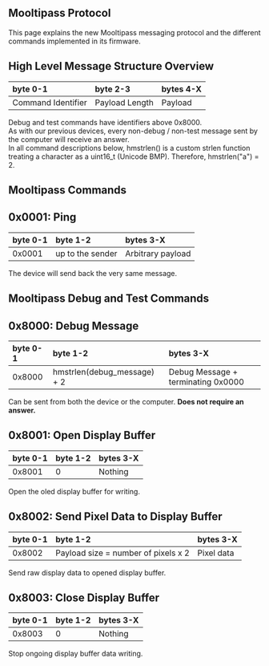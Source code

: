 ## [](#header-1) Mooltipass Protocol
This page explains the new Mooltipass messaging protocol and the different commands implemented in its firmware.
   
## [](#header-2) High Level Message Structure Overview

| byte 0-1           | byte 2-3       | bytes 4-X |
|:-------------------|:---------------|:----------|
| Command Identifier | Payload Length | Payload   |
   
Debug and test commands have identifiers above 0x8000.  
As with our previous devices, every non-debug / non-test message sent by the computer will receive an answer.  
In all command descriptions below, hmstrlen() is a custom strlen function treating a character as a uint16_t (Unicode BMP). Therefore, hmstrlen("a") = 2.  
  
## [](#header-2) Mooltipass Commands

0x0001: Ping
------------

| byte 0-1 | byte 1-2         | bytes 3-X         |
|:---------|:-----------------|:------------------|
| 0x0001   | up to the sender | Arbitrary payload |

The device will send back the very same message.

  
## [](#header-2) Mooltipass Debug and Test Commands

0x8000: Debug Message
-------------------

| byte 0-1 | byte 1-2                    | bytes 3-X                          |
|:---------|:----------------------------|:-----------------------------------|
| 0x8000   | hmstrlen(debug_message) + 2 | Debug Message + terminating 0x0000 |

Can be sent from both the device or the computer. **Does not require an answer.** 


0x8001: Open Display Buffer
---------------------------

| byte 0-1 | byte 1-2                    | bytes 3-X                          |
|:---------|:----------------------------|:-----------------------------------|
| 0x8001   | 0 | Nothing |

Open the oled display buffer for writing.



0x8002: Send Pixel Data to Display Buffer
---------------------------

| byte 0-1 | byte 1-2                    | bytes 3-X                          |
|:---------|:----------------------------|:-----------------------------------|
| 0x8002   | Payload size = number of pixels x 2 | Pixel data |

Send raw display data to opened display buffer.



0x8003: Close Display Buffer
---------------------------

| byte 0-1 | byte 1-2                    | bytes 3-X                          |
|:---------|:----------------------------|:-----------------------------------|
| 0x8003   | 0 | Nothing |

Stop ongoing display buffer data writing.
